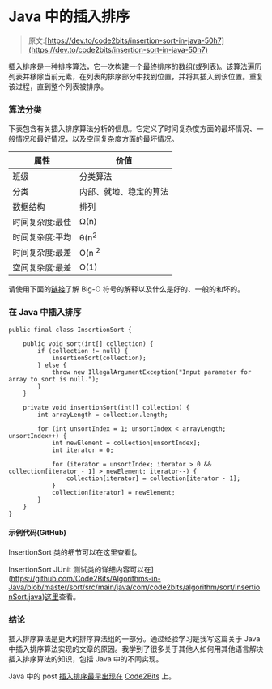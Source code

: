 # Java 中的插入排序

> 原文:[https://dev.to/code2bits/insertion-sort-in-java-50h7](https://dev.to/code2bits/insertion-sort-in-java-50h7)

插入排序是一种排序算法，它一次构建一个最终排序的数组(或列表)。该算法遍历列表并移除当前元素，在列表的排序部分中找到位置，并将其插入到该位置。重复该过程，直到整个列表被排序。

### 算法分类

下表包含有关插入排序算法分析的信息。它定义了时间复杂度方面的最坏情况、一般情况和最好情况，以及空间复杂度方面的最坏情况。

| 属性 | 价值 |
| --- | --- |
| 班级 | 分类算法 |
| 分类 | 内部、就地、稳定的算法 |
| 数据结构 | 排列 |
| 时间复杂度:最佳 | Ω(n) |
| 时间复杂度:平均 | θ(n<sup>2</sup> |
| 时间复杂度:最差 | O(n <sup>2</sup> |
| 空间复杂度:最差 | O(1) |

请使用下面的[链接](http://www.bigocheatsheet.com/img/big-o-cheat-sheet-poster.png)了解 Big-O 符号的解释以及什么是好的、一般的和坏的。

### 在 Java 中插入排序

```
public final class InsertionSort {

    public void sort(int[] collection) {
        if (collection != null) {
            insertionSort(collection);
        } else {
            throw new IllegalArgumentException("Input parameter for array to sort is null.");
        }
    } 

    private void insertionSort(int[] collection) {
        int arrayLength = collection.length;

        for (int unsortIndex = 1; unsortIndex < arrayLength;  unsortIndex++) {
            int newElement = collection[unsortIndex];
            int iterator = 0;

            for (iterator = unsortIndex; iterator > 0 && collection[iterator - 1] > newElement; iterator--) {
                collection[iterator] = collection[iterator - 1];
            }
            collection[iterator] = newElement;
        }
    }
} 
```

#### 示例代码(GitHub)

InsertionSort 类的细节可以在这里查看[。

InsertionSort JUnit 测试类的详细内容可以在](https://github.com/Code2Bits/Algorithms-in-Java/blob/master/sort/src/main/java/com/code2bits/algorithm/sort/InsertionSort.java)[这里](https://github.com/Code2Bits/Algorithms-in-Java/blob/master/sort/src/test/java/com/code2bits/algorithm/sort/InsertionSortTest.java)查看。

### 结论

插入排序算法是更大的排序算法组的一部分。通过经验学习是我写这篇关于 Java 中插入排序算法实现的文章的原因。我学到了很多关于其他人如何用其他语言解决插入排序算法的知识，包括 Java 中的不同实现。

Java 中的 post [插入排序最早出现在](https://www.code2bits.com/insertion-sort-in-java/) [Code2Bits](https://www.code2bits.com) 上。